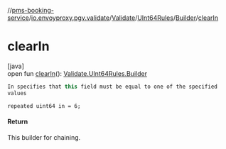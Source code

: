 //[pms-booking-service](../../../../../index.md)/[io.envoyproxy.pgv.validate](../../../index.md)/[Validate](../../index.md)/[UInt64Rules](../index.md)/[Builder](index.md)/[clearIn](clear-in.md)

# clearIn

[java]\
open fun [clearIn](clear-in.md)(): [Validate.UInt64Rules.Builder](index.md)

```kotlin
In specifies that this field must be equal to one of the specified
values

```
`repeated uint64 in = 6;`

#### Return

This builder for chaining.